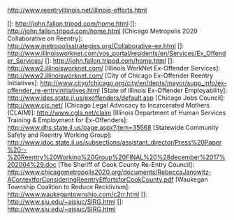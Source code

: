 http://www.reentryillinois.net/illinois-efforts.html

[]: http://john.fallon.tripod.com/home.html
[]: http://john.fallon.tripod.com/home.html
[Chicago Metropolis 2020 Collaborative on Reentry]: http://www.metropolisstrategies.org/Collaborative-ee.html
[]: http://www.illinoisworknet.com/vos_portal/residents/en/Services/Ex_Offender_Services/
[]: http://john.fallon.tripod.com/home.html
[]: http://www2.illinoisworknet.com/
[Illinois WorkNet Ex-Offender Services]: http://www2.illinoisworknet.com/
[City of Chicago Ex-Offender Reentry Initiatives]: http://www.cityofchicago.org/city/en/depts/mayor/supp_info/ex-offender_re-entryinitiatives.html
[State of Illinois Ex-Offender Employability]: http://www.ides.state.il.us/exoffenders/default.asp
[Chicago Jobs Council]: http://www.cjc.net/
[Chicago Legal Advocacy to Incarcerated Mothers (CLAIM)]: http://www.cgla.net/claim
[Illinois Department of Human Services Training &amp; Employment for Ex-Offenders]: http://www.dhs.state.il.us/page.aspx?item=35568
[Statewide Community Safety and Reentry Working Group]: http://www.idoc.state.il.us/subsections/assistant_director/Press%20Paper%20--%20Reentry%20Working%20Group%20FINAL%20%28december%2017%202004%29.doc
[The Sheriff of Cook County Re-Entry Council]: http://www.chicagometropolis2020.org/documents/RebeccaJanowitz-AContextforConsideringReentryEffortsforCookCounty.pdf
[Waukegan Township Coalition to Reduce Recidivism]: http://www.waukegantownship.com/c2rr.html
[]: http://www.siu.edu/~ajsiuc/SIRG.html
[]: http://www.siu.edu/~ajsiuc/SIRG.html
